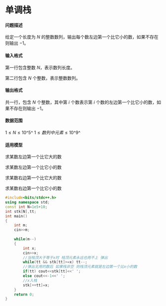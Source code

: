 # 单调栈

#### 问题描述

给定一个长度为 $N$ 的整数数列，输出每个数左边第一个比它小的数，如果不存在则输出 $−1$。

#### 输入格式

第一行包含整数 $N$，表示数列长度。

第二行包含 $N$ 个整数，表示整数数列。

#### 输出格式

共一行，包含 $N$ 个整数，其中第 $i$ 个数表示第 $i$ 个数的左边第一个比它小的数，如果不存在则输出 $−1$。

#### 数据范围

$1≤N≤10$^5^
$1≤数列中元素≤10$^9^

#### 适用模型

求某数左边第一个比它大的数

求某数左边第一个比它小的数

求某数右边第一个比它大的数

求某数右边第一个比它小的数

```c++
#include<bits/stdc++.h>
using namespace std;
const int N=1e5+10;
int stk[N],tt;
int main()
{
    int m;
    cin>>m;
    
    while(m--)
    {
        int x;
        cin>>x;
        //当栈顶大于等于x时 栈顶元素永远也用不上 弹出
        while(tt && stk[tt]>=x) tt--;
        //弹出无用的数后 如果栈非空 则栈顶元素就是左边第一个比x小的数
        if(tt) cout<<stk[tt]<<' ';
        else cout<<-1<<' ';
        //x入栈
        stk[++tt]=x;
    }
    return 0;
}
```

